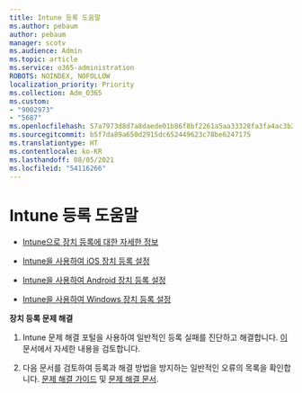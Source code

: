 ```yaml
---
title: Intune 등록 도움말
ms.author: pebaum
author: pebaum
manager: scotv
ms.audience: Admin
ms.topic: article
ms.service: o365-administration
ROBOTS: NOINDEX, NOFOLLOW
localization_priority: Priority
ms.collection: Adm_O365
ms.custom:
- "9002973"
- "5687"
ms.openlocfilehash: 57a7973d8d7a8daede01b86f8bf2261a5aa33328fa3fa4ac3b2e0a8967ee964b
ms.sourcegitcommit: b5f7da89a650d2915dc652449623c78be6247175
ms.translationtype: HT
ms.contentlocale: ko-KR
ms.lasthandoff: 08/05/2021
ms.locfileid: "54116266"
---
```

# <a name="help-with-intune-enrollment"></a>Intune 등록 도움말


- [Intune으로 장치 등록에 대한 자세한 정보](https://docs.microsoft.com/intune/device-enrollment)

- [Intune을 사용하여 iOS 장치 등록 설정](https://docs.microsoft.com/intune/ios-enroll)

- [Intune을 사용하여 Android 장치 등록 설정](https://docs.microsoft.com/intune/android-enroll)

- [Intune을 사용하여 Windows 장치 등록 설정](https://docs.microsoft.com/intune/windows-enroll)

**장치 등록 문제 해결**

1. Intune 문제 해결 포털을 사용하여 일반적인 등록 실패를 진단하고 해결합니다. [이](https://docs.microsoft.com/intune/help-desk-operators) 문서에서 자세한 내용을 검토합니다.

2. 다음 문서를 검토하여 등록과 해결 방법을 방지하는 일반적인 오류의 목록을 확인합니다. [문제 해결 가이드](https://support.microsoft.com/help/4469913/troubleshooting-windows-device-enrollment-problems-in-microsoft-intune) 및 [문제 해결 문서](https://docs.microsoft.com/intune/troubleshoot-device-enrollment-in-intune).